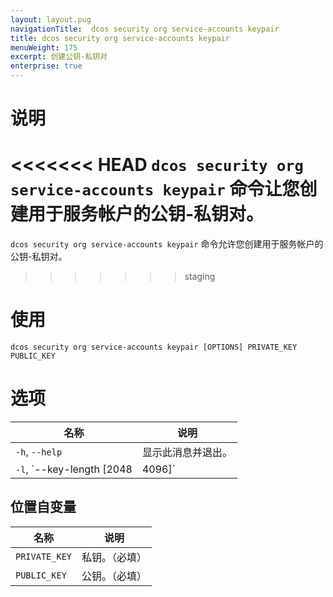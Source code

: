 ```yaml
---
layout: layout.pug
navigationTitle:  dcos security org service-accounts keypair
title: dcos security org service-accounts keypair
menuWeight: 175
excerpt: 创建公钥-私钥对
enterprise: true
---
```


# 说明

<<<<<<< HEAD
`dcos security org service-accounts keypair` 命令让您创建用于服务帐户的公钥-私钥对。
=======
`dcos security org service-accounts keypair` 命令允许您创建用于服务帐户的公钥-私钥对。
>>>>>>> staging

# 使用

```
dcos security org service-accounts keypair [OPTIONS] PRIVATE_KEY PUBLIC_KEY
```

# 选项

| 名称 | 说明 |
|---------|-------------|
| `-h`, `--help` | 显示此消息并退出。|
| `-l`, `--key-length [2048|4096]` | RSA 密钥长度。 |

## 位置自变量

| 名称 | 说明 |
|---------|-------------|
| `PRIVATE_KEY` | 私钥。（必填）|
| `PUBLIC_KEY` | 公钥。（必填）|

